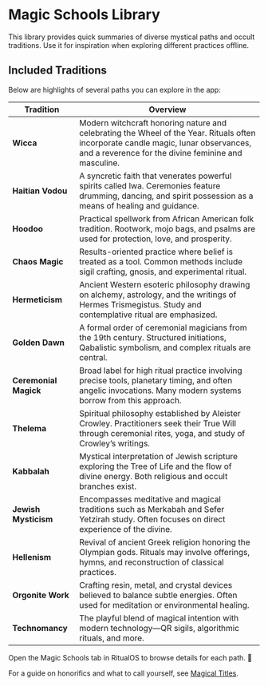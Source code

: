 # Magic Schools Library

This library provides quick summaries of diverse mystical paths and occult traditions.
Use it for inspiration when exploring different practices offline.

## Included Traditions
Below are highlights of several paths you can explore in the app:

| Tradition | Overview |
|-----------|---------|
| **Wicca** | Modern witchcraft honoring nature and celebrating the Wheel of the Year. Rituals often incorporate candle magic, lunar observances, and a reverence for the divine feminine and masculine. |
| **Haitian Vodou** | A syncretic faith that venerates powerful spirits called lwa. Ceremonies feature drumming, dancing, and spirit possession as a means of healing and guidance. |
| **Hoodoo** | Practical spellwork from African American folk tradition. Rootwork, mojo bags, and psalms are used for protection, love, and prosperity. |
| **Chaos Magic** | Results-oriented practice where belief is treated as a tool. Common methods include sigil crafting, gnosis, and experimental ritual. |
| **Hermeticism** | Ancient Western esoteric philosophy drawing on alchemy, astrology, and the writings of Hermes Trismegistus. Study and contemplative ritual are emphasized. |
| **Golden Dawn** | A formal order of ceremonial magicians from the 19th century. Structured initiations, Qabalistic symbolism, and complex rituals are central. |
| **Ceremonial Magick** | Broad label for high ritual practice involving precise tools, planetary timing, and often angelic invocations. Many modern systems borrow from this approach. |
| **Thelema** | Spiritual philosophy established by Aleister Crowley. Practitioners seek their True Will through ceremonial rites, yoga, and study of Crowley’s writings. |
| **Kabbalah** | Mystical interpretation of Jewish scripture exploring the Tree of Life and the flow of divine energy. Both religious and occult branches exist. |
| **Jewish Mysticism** | Encompasses meditative and magical traditions such as Merkabah and Sefer Yetzirah study. Often focuses on direct experience of the divine. |
| **Hellenism** | Revival of ancient Greek religion honoring the Olympian gods. Rituals may involve offerings, hymns, and reconstruction of classical practices. |
| **Orgonite Work** | Crafting resin, metal, and crystal devices believed to balance subtle energies. Often used for meditation or environmental healing. |
| **Technomancy** | The playful blend of magical intention with modern technology—QR sigils, algorithmic rituals, and more. |

Open the Magic Schools tab in RitualOS to browse details for each path. 🌟

For a guide on honorifics and what to call yourself, see [Magical Titles](magical_titles.md).
